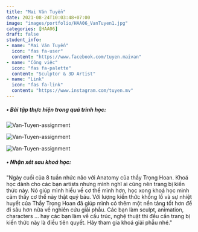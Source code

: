 ```yaml
---
title: "Mai Văn Tuyển"
date: 2021-08-24T10:03:48+07:00
image: "images/portfolio/HAA06_VanTuyen1.jpg"
categories: [HAA06]
draft: false
student_info:
- name: "Mai Văn Tuyển"
  icon: "fas fa-user"
  content: "https://www.facebook.com/tuyen.maivan"
- name: "Công việc"
  icon: "fas fa-palette"
  content: "Sculptor & 3D Artist"
- name: "Link"
  icon: "fas fa-link"
  content: "https://www.instagram.com/tuyen.mv"
---
```



##### • Bài tập thực hiện trong quá trình học:

![Van-Tuyen-assignment](/images/portfolio/HAA06_VanTuyen2.jpg)

![Van-Tuyen-assignment](/images/portfolio/HAA06_VanTuyen3.jpg)

![Van-Tuyen-assignment](/images/portfolio/HAA06_VanTuyen4.jpg)



##### • Nhận xét sau khoá học:
"Ngày cuối của 8 tuần nhức não với Anatomy của thầy Trọng Hoan. Khoá học dành cho các bạn artists nhưng mình nghĩ ai cũng nên trang bị kiến thức này. Nó giúp mình hiểu về cơ thể mình hơn, học xong khoá học mình cảm thấy cơ thể này thật quý báu. Với lượng kiến thức khổng lồ và sự nhiệt huyết của Thầy Trọng Hoan đã giúp mình có thêm một nền tảng tốt hơn để đi sâu hơn nữa về nghiên cứu giải phẫu. Các bạn làm sculpt, animation, characters … hay các bạn làm về cấu trúc, nghệ thuật thì đều cần trang bị kiến thức này là điều tiên quyết. Hãy tham gia khoá giải phẫu nhé."

